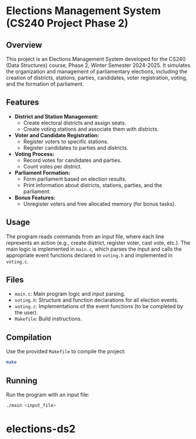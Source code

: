 # Elections Management System (CS240 Project Phase 2)

## Overview

This project is an Elections Management System developed for the CS240 (Data Structures) course, Phase 2, Winter Semester 2024-2025. It simulates the organization and management of parliamentary elections, including the creation of districts, stations, parties, candidates, voter registration, voting, and the formation of parliament.

## Features

- **District and Station Management:**
	- Create electoral districts and assign seats.
	- Create voting stations and associate them with districts.
- **Voter and Candidate Registration:**
	- Register voters to specific stations.
	- Register candidates to parties and districts.
- **Voting Process:**
	- Record votes for candidates and parties.
	- Count votes per district.
- **Parliament Formation:**
	- Form parliament based on election results.
	- Print information about districts, stations, parties, and the parliament.
- **Bonus Features:**
	- Unregister voters and free allocated memory (for bonus tasks).

## Usage

The program reads commands from an input file, where each line represents an action (e.g., create district, register voter, cast vote, etc.). The main logic is implemented in `main.c`, which parses the input and calls the appropriate event functions declared in `voting.h` and implemented in `voting.c`.

## Files

- `main.c`: Main program logic and input parsing.
- `voting.h`: Structure and function declarations for all election events.
- `voting.c`: Implementations of the event functions (to be completed by the user).
- `Makefile`: Build instructions.

## Compilation

Use the provided `Makefile` to compile the project:

```bash
make
```

## Running

Run the program with an input file:

```bash
./main <input_file>
```
# elections-ds2